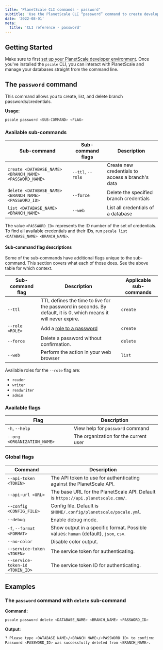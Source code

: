 ```yaml
---
title: 'PlanetScale CLI commands - password'
subtitle: 'Use the PlanetScale CLI “password” command to create development branches, open deploy requests, and make non-blocking schema changes from your terminal.'
date: '2022-08-01'
meta:
  title: 'CLI reference - password'
---
```


## Getting Started

Make sure to first [set up your PlanetScale developer environment](/docs/concepts/planetscale-environment-setup). Once you've installed the `pscale` CLI, you can interact with PlanetScale and manage your databases straight from the command line.

## The `password` command

This command allows you to create, list, and delete branch passwords/credentials.

**Usage:**

```bash
pscale password <SUB-COMMAND> <FLAG>
```

### Available sub-commands

| **Sub-command**                                        | **Sub-command flags** | **Description**                                  |
| ------------------------------------------------------ | --------------------- | ------------------------------------------------ |
| `create <DATABASE_NAME> <BRANCH_NAME> <PASSWORD_NAME>` | `--ttl`, `--role`     | Create new credentials to access a branch's data |
| `delete <DATABASE_NAME> <BRANCH_NAME> <PASSWORD_ID>`   | `--force`             | Delete the specified branch credentials          |
| `list <DATABASE_NAME> <BRANCH_NAME>`                   | `--web`               | List all credentials of a database               |

The value `<PASSWORD_ID>` represents the ID number of the set of credentials. To find all available credentials and their IDs, run `pscale list <DATABASE_NAME> <BRANCH_NAME>`.

#### Sub-command flag descriptions

Some of the sub-commands have additional flags unique to the sub-command. This section covers what each of those does. See the above table for which context.

| **Sub-command flag** | **Description**                                                                                                  | **Applicable sub-commands** |
| -------------------- | ---------------------------------------------------------------------------------------------------------------- | --------------------------- |
| `--ttl`              | TTL defines the time to live for the password in seconds. By default, it is 0, which means it will never expire. | `create`                    |
| `--role <ROLE>`      | Add a [role to a password](/docs/concepts/password-roles)                                                        | `create`                    |
| `--force`            | Delete a password without confirmation.                                                                          | `delete`                    |
| `--web`              | Perform the action in your web browser                                                                           | `list`                      |

Available roles for the `--role` flag are:

- `reader`
- `writer`
- `readwriter`
- `admin`

### Available flags

| **Flag**                    | **Description**                       |
| --------------------------- | ------------------------------------- |
| `-h`, `--help`              | View help for `password` command      |
| `--org <ORGANIZATION_NAME>` | The organization for the current user |

### Global flags

| **Command**                     | **Description**                                                                      |
| ------------------------------- | ------------------------------------------------------------------------------------ |
| `--api-token <TOKEN>`           | The API token to use for authenticating against the PlanetScale API.                 |
| `--api-url <URL>`               | The base URL for the PlanetScale API. Default is `https://api.planetscale.com/`.     |
| `--config <CONFIG_FILE>`        | Config file. Default is `$HOME/.config/planetscale/pscale.yml`.                      |
| `--debug`                       | Enable debug mode.                                                                   |
| `-f`, `--format <FORMAT>`       | Show output in a specific format. Possible values: `human` (default), `json`, `csv`. |
| `--no-color`                    | Disable color output.                                                                |
| `--service-token <TOKEN>`       | The service token for authenticating.                                                |
| `--service-token-id <TOKEN_ID>` | The service token ID for authenticating.                                             |

## Examples

### The `password` command with `delete` sub-command

**Command:**

```bash
pscale password delete <DATABASE_NAME> <BRANCH_NAME> <PASSWORD_ID>
```

**Output:**

```bash
? Please type <DATABASE_NAME>/<BRANCH_NAME>/<PASSWORD_ID> to confirm:
Password <PASSWORD_ID> was successfully deleted from <BRANCH_NAME>.
```
